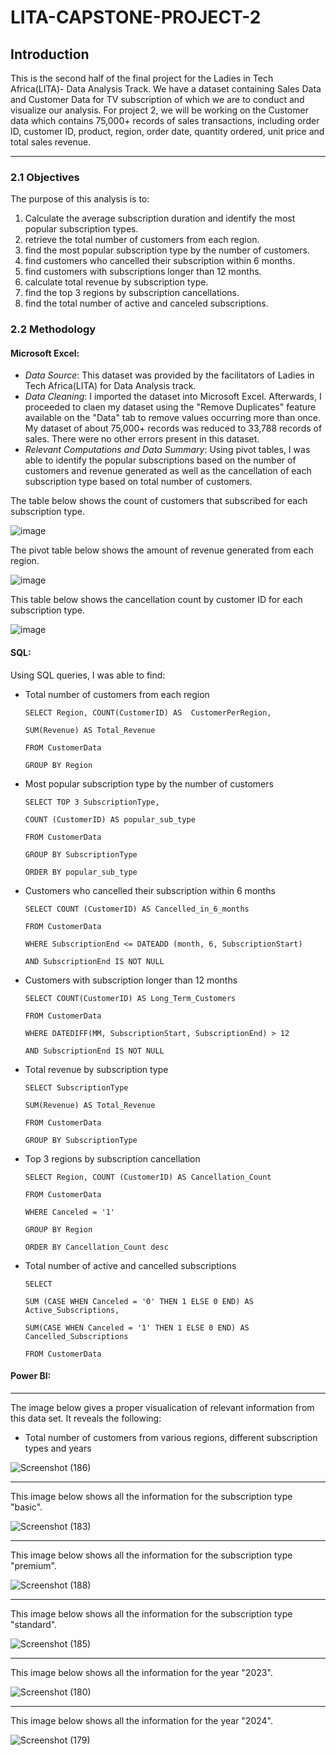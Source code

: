 # LITA-CAPSTONE-PROJECT-2

## Introduction
This is the second half of the final project for the Ladies in Tech Africa(LITA)- Data Analysis Track. We have a dataset containing Sales Data and Customer Data for TV subscription of which we are to conduct and visualize our analysis. For project 2, we will be working on the Customer data which contains 75,000+ records of sales transactions, including order ID, customer ID, product, region, order date, quantity ordered, unit price and total sales revenue.

---------
### 2.1 Objectives 

The purpose of this analysis is to:

1. Calculate the average subscription duration and identify the most popular subscription types.   
2. retrieve the total number of customers from each region. 
3. find the most popular subscription type by the number of customers. 
4. find customers who cancelled their subscription within 6 months. 
5. find customers with subscriptions longer than 12 months. 
6. calculate total revenue by subscription type. 
7. find the top 3 regions by subscription cancellations. 
8. find the total number of active and canceled subscriptions.

### 2.2 Methodology
#### Microsoft Excel: 
- *Data Source*: This dataset was provided by the facilitators of Ladies in Tech Africa(LITA) for Data Analysis track.
- *Data Cleaning*: I imported the dataset into Microsoft Excel. Afterwards, I proceeded to claen my dataset using the "Remove Duplicates" feature available on the "Data" tab to remove values occurring more than once. My dataset of about 75,000+ records was reduced to 33,788 records of sales. There were no other errors present in this dataset. 
- *Relevant Computations and Data Summary*: Using pivot tables, I was able to identify the popular subscriptions based on the number of customers and revenue generated as well as the cancellation of each subscription type based on total number of customers.
  
 The table below shows the count of customers that subscribed for each subscription type.
 
![image](https://github.com/user-attachments/assets/dc763878-fdd5-43a2-8c46-29b012ae93fc)

The pivot table below shows the amount of revenue generated from each region.

![image](https://github.com/user-attachments/assets/2f192059-3d29-4980-8f30-9700cc99bd2e)

This table below shows the cancellation count by customer ID for each subscription type.

![image](https://github.com/user-attachments/assets/042bcb18-13f5-4141-85c3-26dac3aec691)



#### SQL: 

Using SQL queries, I was able to find:

- Total number of customers from each region
  
      SELECT Region, COUNT(CustomerID) AS  CustomerPerRegion,

      SUM(Revenue) AS Total_Revenue

      FROM CustomerData

      GROUP BY Region
  
- Most popular subscription type by the number of customers

      SELECT TOP 3 SubscriptionType,

      COUNT (CustomerID) AS popular_sub_type

      FROM CustomerData

      GROUP BY SubscriptionType

      ORDER BY popular_sub_type
  
- Customers who cancelled their subscription within 6 months

      SELECT COUNT (CustomerID) AS Cancelled_in_6_months

      FROM CustomerData

      WHERE SubscriptionEnd <= DATEADD (month, 6, SubscriptionStart)

      AND SubscriptionEnd IS NOT NULL
  
- Customers with subscription longer than 12 months

      SELECT COUNT(CustomerID) AS Long_Term_Customers

      FROM CustomerData

      WHERE DATEDIFF(MM, SubscriptionStart, SubscriptionEnd) > 12

      AND SubscriptionEnd IS NOT NULL
  
- Total revenue by subscription type

      SELECT SubscriptionType
  
      SUM(Revenue) AS Total_Revenue
  
      FROM CustomerData
  
      GROUP BY SubscriptionType
  
- Top 3 regions by subscription cancellation

      SELECT Region, COUNT (CustomerID) AS Cancellation_Count

      FROM CustomerData

      WHERE Canceled = '1'

      GROUP BY Region

      ORDER BY Cancellation_Count desc
  
- Total number of active and cancelled subscriptions

      SELECT
   
      SUM (CASE WHEN Canceled = '0' THEN 1 ELSE 0 END) AS Active_Subscriptions,
  
      SUM(CASE WHEN Canceled = '1' THEN 1 ELSE 0 END) AS Cancelled_Subscriptions
  
      FROM CustomerData

#### Power BI: 

------
The image below gives a proper visualication of relevant information from this data set. 
It reveals the following:

- Total number of customers from various regions, different subscription types and years 

![Screenshot (186)](https://github.com/user-attachments/assets/249308b7-a84e-413a-9350-918b0c693b3f)

***
This image below shows all the information for the subscription type "basic".

![Screenshot (183)](https://github.com/user-attachments/assets/d9e02439-876e-48b7-8a50-cd694bcee3f7)

***
This image below shows all the information for the subscription type "premium".

![Screenshot (188)](https://github.com/user-attachments/assets/0f64c75b-e713-4a9f-b7cd-a0dd0a973a83)

***
This image below shows all the information for the subscription type "standard". 

![Screenshot (185)](https://github.com/user-attachments/assets/9acfea37-d270-4d08-bd2d-f3c253a796af)

***
This image below shows all the information for the year "2023".

![Screenshot (180)](https://github.com/user-attachments/assets/2b8a2b2c-1b63-4616-aec2-254f4b84d1e8)

***
This image below shows all the information for the year "2024".

![Screenshot (179)](https://github.com/user-attachments/assets/a021f5bc-8f54-4a10-907c-b70d34ec4eb5)




